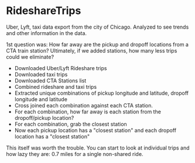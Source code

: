 # RideshareTrips
Uber, Lyft, taxi data export from the city of Chicago. Analyzed to see trends and other information in the data.

1st question was:  How far away are the pickup and dropoff locations from a CTA train station? Ultimately, if we added stations, how many less trips could we eliminate?

- Downloaded Uber/Lyft Rideshare trips 
- Downloaded taxi trips
- Downloaded CTA Stations list
- Combined rideshare and taxi trips
- Extracted unique combinations of pickup longitude and latitude, dropoff longitude and latitude
- Cross joined each combination against each CTA station.
- For each combination, how far away is each station from the dropoff/pickup location?
- For each combination, grab the closest station
- Now each pickup location has a "closest station" and each dropoff location has a "closest station"

This itself was worth the trouble. You can start to look at individual trips and how lazy they are: 0.7 miles for a single non-shared ride.
